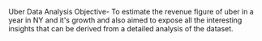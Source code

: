 Uber Data Analysis
Objective- To estimate the revenue figure of uber in a year in NY and it's growth and also aimed to expose all the interesting insights that can be derived from a detailed analysis of the dataset.
